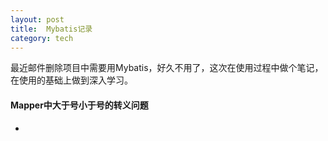 ```yaml
---
layout: post
title:  Mybatis记录
category: tech
---
```


最近邮件删除项目中需要用Mybatis，好久不用了，这次在使用过程中做个笔记，在使用的基础上做到深入学习。

#### **Mapper中大于号小于号的转义问题**
- 
